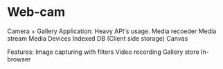 # Web-cam
Camera + Gallery Application:
Heavy API's usage.
Media recoeder
Media stream
Media Devices
Indexed DB (Client side storage)
Canvas


Features:
Image capturing with filters
Video recording
Gallery store In-browser
